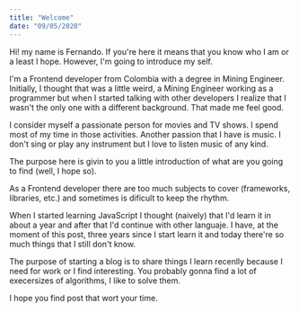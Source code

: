 ```yaml
---
title: "Welcome"
date: "09/05/2020"
---
```


Hi! my name is Fernando. If you're here it means that you know who I am or a least I hope. However, I'm going to introduce my self.

I'm a Frontend developer from Colombia with a degree in Mining Engineer. Initially, I thought that was a little weird, a Mining Engineer working as a programmer but when I started talking with other developers I realize that I wasn't the only one with a different background. That made me feel good.

I consider myself a passionate person for movies and TV shows. I spend most of my time in those activities. Another passion that I have is music. I don't sing or play any instrument but I love to listen music of any kind.

The purpose here is givin to you a little introduction of what are you going to find (well, I hope so).

As a Frontend developer there are too much subjects to cover (frameworks, libraries, etc.) and sometimes is dificult to keep the rhythm.

When I started learning JavaScript I thought (naively) that I'd learn it in about a year and after that I'd continue with other languaje. I have, at the moment of this post, three years since I start learn it and today there're so much things that I still don't know.

The purpose of starting a blog is to share things I learn recenlly because I need for work or I find interesting. You probably gonna find a lot of execersizes of algorithms, I like to solve them.

I hope you find post that wort your time.
